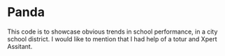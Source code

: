 # Panda
This code is to showcase obvious trends in school performance, in a city school district.
I would like to mention that I had help of a totur and Xpert Assitant.
